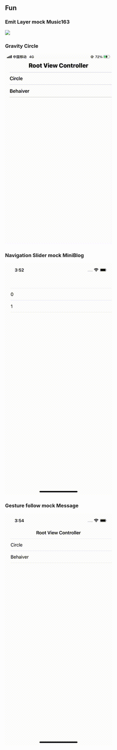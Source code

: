## Fun


### Emit Layer mock Music163
<img src="./resource/emitLayer.gif" width=350 />

### Gravity Circle

![](./resource/gravityCircle.gif)

### Navigation Slider mock MiniBlog

![](./resource/navigationSlider.gif)

### Gesture follow mock Message

![](./resource/messageBounces.gif)
